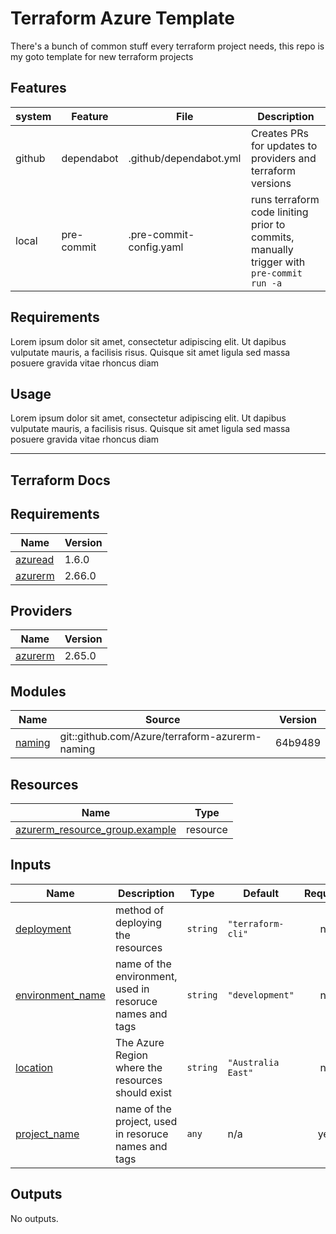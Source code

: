 # Terraform Azure Template
There's a bunch of common stuff every terraform project needs, this repo is my goto template for new terraform projects

## Features
| system | Feature    | File                    | Description                                                                              |
|--------|------------|-------------------------|------------------------------------------------------------------------------------------|
| github | dependabot | .github/dependabot.yml  | Creates PRs for updates to providers and terraform versions                              |
| local  | pre-commit | .pre-commit-config.yaml | runs terraform code liniting prior to commits, manually trigger with `pre-commit run -a` |

## Requirements
Lorem ipsum dolor sit amet, consectetur adipiscing elit. Ut dapibus vulputate mauris, a facilisis risus. Quisque sit amet ligula sed massa posuere gravida vitae rhoncus diam

## Usage
Lorem ipsum dolor sit amet, consectetur adipiscing elit. Ut dapibus vulputate mauris, a facilisis risus. Quisque sit amet ligula sed massa posuere gravida vitae rhoncus diam


---
## Terraform Docs
<!-- BEGINNING OF PRE-COMMIT-TERRAFORM DOCS HOOK -->
## Requirements

| Name | Version |
|------|---------|
| <a name="requirement_azuread"></a> [azuread](#requirement\_azuread) | 1.6.0 |
| <a name="requirement_azurerm"></a> [azurerm](#requirement\_azurerm) | 2.66.0 |

## Providers

| Name | Version |
|------|---------|
| <a name="provider_azurerm"></a> [azurerm](#provider\_azurerm) | 2.65.0 |

## Modules

| Name | Source | Version |
|------|--------|---------|
| <a name="module_naming"></a> [naming](#module\_naming) | git::github.com/Azure/terraform-azurerm-naming | 64b9489 |

## Resources

| Name | Type |
|------|------|
| [azurerm_resource_group.example](https://registry.terraform.io/providers/hashicorp/azurerm/2.66.0/docs/resources/resource_group) | resource |

## Inputs

| Name | Description | Type | Default | Required |
|------|-------------|------|---------|:--------:|
| <a name="input_deployment"></a> [deployment](#input\_deployment) | method of deploying the resources | `string` | `"terraform-cli"` | no |
| <a name="input_environment_name"></a> [environment\_name](#input\_environment\_name) | name of the environment, used in resoruce names and tags | `string` | `"development"` | no |
| <a name="input_location"></a> [location](#input\_location) | The Azure Region where the resources should exist | `string` | `"Australia East"` | no |
| <a name="input_project_name"></a> [project\_name](#input\_project\_name) | name of the project, used in resoruce names and tags | `any` | n/a | yes |

## Outputs

No outputs.
<!-- END OF PRE-COMMIT-TERRAFORM DOCS HOOK -->